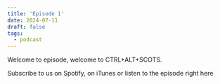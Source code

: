 ```yaml
---
title: 'Episode 1'
date: 2024-07-11
draft: false
tags:
  - podcast
---
```


Welcome to episode, welcome to CTRL+ALT+SCOTS. 

Subscribe to us on Spotify, on iTunes or listen to the episode right here